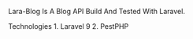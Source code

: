 Lara-Blog Is A Blog API Build And Tested With Laravel.

Technologies 
    1. Laravel 9
    2. PestPHP
